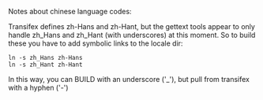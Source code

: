 
Notes about chinese language codes:

Transifex defines zh-Hans and zh-Hant, but the gettext tools appear to only handle zh_Hans and zh_Hant (with underscores) at this moment.
So to build these you have to add symbolic links to the locale dir:
```
ln -s zh_Hans zh-Hans
ln -s zh_Hant zh-Hant

```
In this way, you can BUILD with an underscore ('_'), but pull from transifex with a hyphen ('-')


